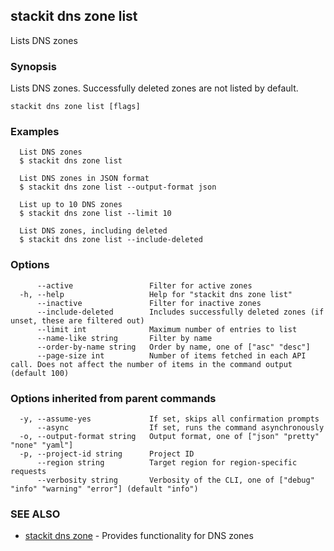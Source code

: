 ## stackit dns zone list

Lists DNS zones

### Synopsis

Lists DNS zones. Successfully deleted zones are not listed by default.

```
stackit dns zone list [flags]
```

### Examples

```
  List DNS zones
  $ stackit dns zone list

  List DNS zones in JSON format
  $ stackit dns zone list --output-format json

  List up to 10 DNS zones
  $ stackit dns zone list --limit 10

  List DNS zones, including deleted
  $ stackit dns zone list --include-deleted
```

### Options

```
      --active                 Filter for active zones
  -h, --help                   Help for "stackit dns zone list"
      --inactive               Filter for inactive zones
      --include-deleted        Includes successfully deleted zones (if unset, these are filtered out)
      --limit int              Maximum number of entries to list
      --name-like string       Filter by name
      --order-by-name string   Order by name, one of ["asc" "desc"]
      --page-size int          Number of items fetched in each API call. Does not affect the number of items in the command output (default 100)
```

### Options inherited from parent commands

```
  -y, --assume-yes             If set, skips all confirmation prompts
      --async                  If set, runs the command asynchronously
  -o, --output-format string   Output format, one of ["json" "pretty" "none" "yaml"]
  -p, --project-id string      Project ID
      --region string          Target region for region-specific requests
      --verbosity string       Verbosity of the CLI, one of ["debug" "info" "warning" "error"] (default "info")
```

### SEE ALSO

* [stackit dns zone](./stackit_dns_zone.md)	 - Provides functionality for DNS zones

